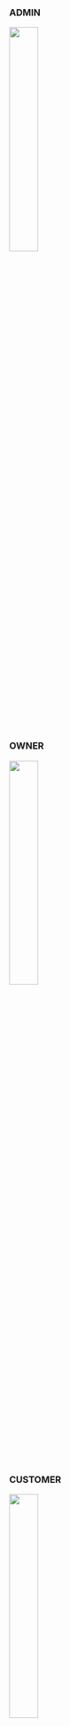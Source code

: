 ### ADMIN
<a href="https://youtu.be/A2jrAxQS6eE">
<img src="http://img.youtube.com/vi/A2jrAxQS6eE/0.jpg" width="32%"/>
</a>

### OWNER
<a href="https://youtu.be/S_JWMemHKqI">
<img src="http://img.youtube.com/vi/S_JWMemHKqI/0.jpg" width="32%"/>
</a>

### CUSTOMER
<a href="https://youtu.be/2SBwpncmkhM">
<img src="http://img.youtube.com/vi/2SBwpncmkhM/0.jpg" width="32%"/>
</a>
